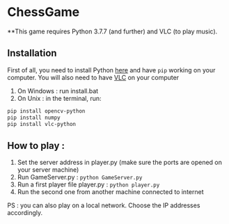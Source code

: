 # ChessGame
**This game requires Python 3.7.7 (and further) and VLC (to play music).

## Installation

First of all, you need to install Python [here](https://www.python.org/downloads/) and have `pip` working on your computer.
You will also need to have [VLC](https://www.videolan.org/vlc/index.fr.html) on your computer

1. On Windows : run install.bat
2. On Unix : in the terminal, run:
	
```bash
pip install opencv-python
pip install numpy
pip install vlc-python
```


## How to play :
1. Set the server address in player.py (make sure the ports are opened on your server machine)
2. Run GameServer.py : `python GameServer.py`
3. Run a first player file player.py :  `python player.py`
4. Run the second one from another machine connected to internet

PS : you can also play on a local network. Choose the IP addresses accordingly.









